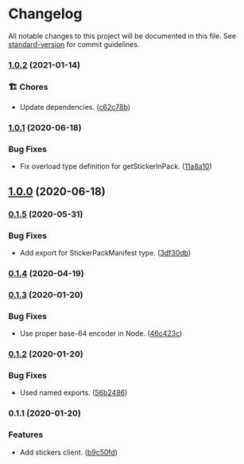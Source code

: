 # Changelog

All notable changes to this project will be documented in this file. See [standard-version](https://github.com/conventional-changelog/standard-version) for commit guidelines.

### [1.0.2](https://github.com/signalstickers/stickers-client/compare/v1.0.1...v1.0.2) (2021-01-14)


### 🏗 Chores

* Update dependencies. ([c62c78b](https://github.com/signalstickers/stickers-client/commit/c62c78be3c1ffee227dc37085b4da2e3dc45d507))

### [1.0.1](https://github.com/signalstickers/stickers-client/compare/v1.0.0...v1.0.1) (2020-06-18)


### Bug Fixes

* Fix overload type definition for getStickerInPack. ([11a8a10](https://github.com/signalstickers/stickers-client/commit/11a8a101d39a7c6085404c4178cbf946cc329b18))

## [1.0.0](https://github.com/signalstickers/stickers-client/compare/v0.1.5...v1.0.0) (2020-06-18)

### [0.1.5](https://github.com/signalstickers/stickers-client/compare/v0.1.4...v0.1.5) (2020-05-31)


### Bug Fixes

* Add export for StickerPackManifest type. ([3df30db](https://github.com/signalstickers/stickers-client/commit/3df30db75e1723a8978500b59393e02ed8dfbcc5))

### [0.1.4](https://github.com/signalstickers/stickers-client/compare/v0.1.3...v0.1.4) (2020-04-19)

### [0.1.3](https://github.com/signalstickers/stickers-client/compare/v0.1.2...v0.1.3) (2020-01-20)


### Bug Fixes

* Use proper base-64 encoder in Node. ([46c423c](https://github.com/signalstickers/stickers-client/commit/46c423c366294ee2ef9b8247504decfc18ac6c74))

### [0.1.2](https://github.com/signalstickers/stickers-client/compare/v0.1.1...v0.1.2) (2020-01-20)


### Bug Fixes

* Used named exports. ([56b2486](https://github.com/signalstickers/stickers-client/commit/56b24864e692191895b653ec55a240dc508ffe99))

### 0.1.1 (2020-01-20)


### Features

* Add stickers client. ([b9c50fd](https://github.com/signalstickers/stickers-client/commit/b9c50fdf0b96a7af0b8bb4977da4e1a13096aae4))
